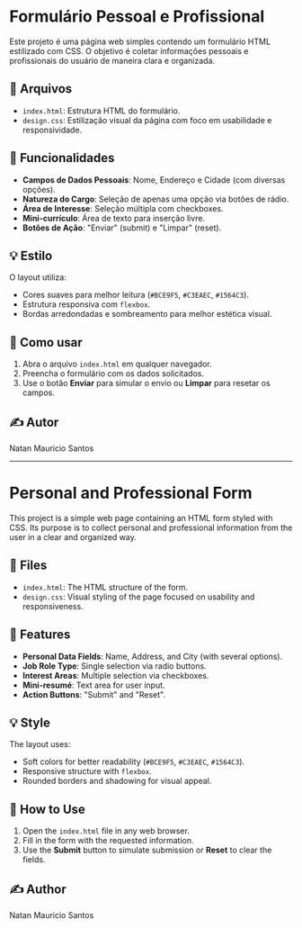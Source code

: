 # Formulário Pessoal e Profissional

Este projeto é uma página web simples contendo um formulário HTML estilizado com CSS. O objetivo é coletar informações pessoais e profissionais do usuário de maneira clara e organizada.

## 📄 Arquivos

- `index.html`: Estrutura HTML do formulário.
- `design.css`: Estilização visual da página com foco em usabilidade e responsividade.

## 🎯 Funcionalidades

- **Campos de Dados Pessoais**: Nome, Endereço e Cidade (com diversas opções).
- **Natureza do Cargo**: Seleção de apenas uma opção via botões de rádio.
- **Área de Interesse**: Seleção múltipla com checkboxes.
- **Mini-currículo**: Área de texto para inserção livre.
- **Botões de Ação**: "Enviar" (submit) e "Limpar" (reset).

## 💡 Estilo

O layout utiliza:

- Cores suaves para melhor leitura (`#BCE9F5`, `#C3EAEC`, `#1564C3`).
- Estrutura responsiva com `flexbox`.
- Bordas arredondadas e sombreamento para melhor estética visual.

## 🧪 Como usar

1. Abra o arquivo `index.html` em qualquer navegador.
2. Preencha o formulário com os dados solicitados.
3. Use o botão **Enviar** para simular o envio ou **Limpar** para resetar os campos.

## ✍️ Autor

Natan Mauricio Santos

---

# Personal and Professional Form

This project is a simple web page containing an HTML form styled with CSS. Its purpose is to collect personal and professional information from the user in a clear and organized way.

## 📄 Files

- `index.html`: The HTML structure of the form.
- `design.css`: Visual styling of the page focused on usability and responsiveness.

## 🎯 Features

- **Personal Data Fields**: Name, Address, and City (with several options).
- **Job Role Type**: Single selection via radio buttons.
- **Interest Areas**: Multiple selection via checkboxes.
- **Mini-resumé**: Text area for user input.
- **Action Buttons**: "Submit" and "Reset".

## 💡 Style

The layout uses:

- Soft colors for better readability (`#BCE9F5`, `#C3EAEC`, `#1564C3`).
- Responsive structure with `flexbox`.
- Rounded borders and shadowing for visual appeal.

## 🧪 How to Use

1. Open the `index.html` file in any web browser.
2. Fill in the form with the requested information.
3. Use the **Submit** button to simulate submission or **Reset** to clear the fields.

## ✍️ Author

Natan Mauricio Santos
